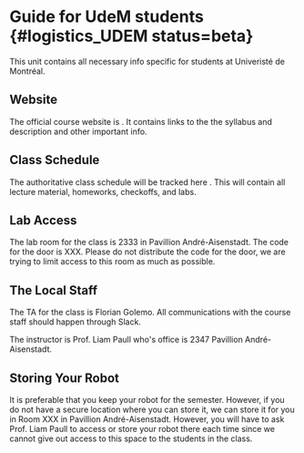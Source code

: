 # Guide for UdeM students {#logistics_UDEM status=beta}

This unit contains all necessary info specific for students at Univeristé de Montréal.

## Website

The official course website is [](http://duckietown.org/classes/2017/17-Montreal/).
It contains links to the the syllabus and description and other important info.

## Class Schedule

The authoritative class schedule will be tracked here [](#schedule_UDEM).
This will contain all lecture material, homeworks, checkoffs, and labs.

## Lab Access

The lab room for the class is 2333 in Pavillion André-Aisenstadt.
The code for the door is XXX. Please do not distribute the code for the door, we are trying to limit access to this room as much as possible.

## The Local Staff

The TA for the class is Florian Golemo. All communications with the course staff should happen through Slack.

The instructor is Prof. Liam Paull who's office is 2347 Pavillion André-Aisenstadt.

## Storing Your Robot

It is preferable that you keep your robot for the semester. However, if you do not have a secure location where you can store it, we can store it for you in Room XXX in Pavillion André-Aisenstadt. However, you will have to ask Prof. Liam Paull to access or store your robot there each time since we cannot give out access to this space to the students in the class.
